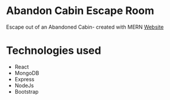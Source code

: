 # Abandon Cabin Escape Room
 Escape out of an Abandoned Cabin- created with MERN
 [Website](http://54.152.175.227/)
 
# Technologies used
- React
- MongoDB
- Express
- NodeJs
- Bootstrap


